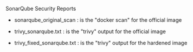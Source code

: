   SonarQube Security Reports
  
  - sonarqube_original_scan : is the "docker scan" for the official image
  
  - trivy_sonarqube.txt : is the "trivy" output for the official image
  
  - trivy_fixed_sonarqube.txt : is the "trivy" output for the hardened image 

